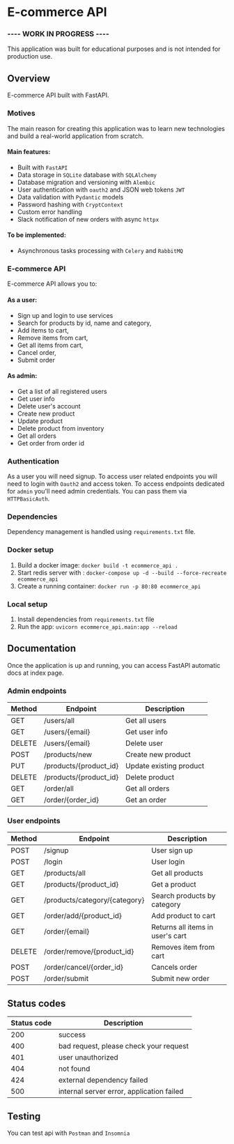 # E-commerce API

### ---- WORK IN PROGRESS ----

This application was built for educational purposes and is not intended for production use.

## Overview
E-commerce API built with FastAPI.

### Motives
The main reason for creating this application was to learn new technologies 
and build a real-world application from scratch.

#### Main features:
- Built with `FastAPI`
- Data storage in `SQLite` database with `SQLAlchemy`
- Database migration and versioning with `Alembic`
- User authentication with `oauth2` and JSON web tokens `JWT`
- Data validation with `Pydantic` models
- Password hashing with `CryptContext`
- Custom error handling
- Slack notification of new orders with async `httpx`
#### To be implemented:
- Asynchronous tasks processing with `Celery` and `RabbitMQ`


### E-commerce API
E-commerce API allows you to:

#### As a user: 
- Sign up and login to use services
- Search for products by id, name and category,
- Add items to cart,
- Remove items from cart,
- Get all items from cart,
- Cancel order,
- Submit order
#### As admin: 
- Get a list of all registered users
- Get user info
- Delete user's account
- Create new product
- Update product
- Delete product from inventory
- Get all orders
- Get order from order id


### Authentication
As a user you will need signup. To access user related endpoints you will need to login with `Oauth2` and access token.
To access endpoints dedicated for `admin` you'll need admin credentials. You can pass them via `HTTPBasicAuth`.

### Dependencies
Dependency management is handled using `requirements.txt` file. 

### Docker setup

1. Build a docker image: `docker build -t ecommerce_api .`
2. Start redis server with : `docker-compose up -d --build --force-recreate ecommerce_api`
3. Create a running container: `docker run -p 80:80 ecommerce_api`

### Local setup

1. Install dependencies from `requirements.txt` file
2. Run the app: `uvicorn ecommerce_api.main:app --reload`

## Documentation
Once the application is up and running, you can access FastAPI automatic docs 
at index page.

### Admin endpoints

| Method | Endpoint               | Description             |
|--------|------------------------|-------------------------|
| GET    | /users/all             | Get all users           |
| GET    | /users/{email}         | Get user info           |
| DELETE | /users/{email}         | Delete user             |
| POST   | /products/new          | Create new product      |
| PUT    | /products/{product_id} | Update existing product |
| DELETE | /products/{product_id} | Delete product          |
| GET    | /order/all             | Get all orders          |
| GET    | /order/{order_id}      | Get an order            |

### User endpoints

| Method | Endpoint                      | Description                       |
|--------|-------------------------------|-----------------------------------|
| POST   | /signup                       | User sign up                      |
| POST   | /login                        | User login                        |
| GET    | /products/all                 | Get all products                  |
| GET    | /products/{product_id}        | Get a product                     |
| GET    | /products/category/{category} | Search products by category       |
| GET    | /order/add/{product_id}       | Add product to cart               |
| GET    | /order/{email}                | Returns all items in user's  cart |
| DELETE | /order/remove/{product_id}    | Removes item from cart            |
| POST   | /order/cancel/{order_id}      | Cancels order                     |
| POST   | /order/submit                 | Submit new order                  |


## Status codes

| Status code | Description                               |
|-------------|-------------------------------------------|
| 200         | success                                   |
| 400         | bad request, please check your request    |
| 401         | user unauthorized                         |
| 404         | not found                                 |
| 424         | external dependency failed                |
| 500         | internal server error, application failed |

## Testing
You can test api with `Postman` and `Insomnia`
